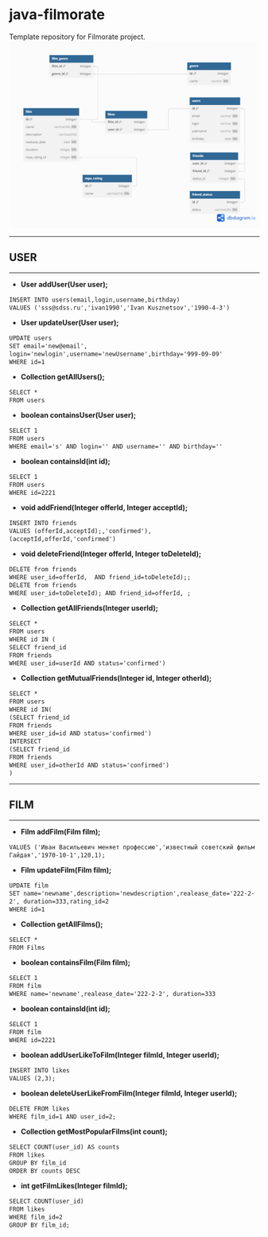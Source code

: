 # java-filmorate
Template repository for Filmorate project.
![Database schema](src/main/resources/Database.png)

********************************************************************************
## USER
*******************************************************************************
+ **User addUser(User user);**
```
INSERT INTO users(email,login,username,birthday)
VALUES ('sss@sdss.ru','ivan1990','Ivan Kusznetsov','1990-4-3')
```
+ **User updateUser(User user);**
```
UPDATE users
SET email='new@email', login='newlogin',username='newUsername',birthday='999-09-09'
WHERE id=1
```
+ **Collection<User> getAllUsers();**
```
SELECT *
FROM users
```
+ **boolean containsUser(User user);**
```
SELECT 1
FROM users
WHERE email='s' AND login='' AND username='' AND birthday=''
```
+ **boolean containsId(int id);**
```
SELECT 1
FROM users
WHERE id=2221
```
+ **void addFriend(Integer offerId, Integer acceptId);**
```
INSERT INTO friends
VALUES (offerId,acceptId);,'confirmed'), (acceptId,offerId,'confirmed')
```
+ **void deleteFriend(Integer offerId, Integer toDeleteId);**
```
DELETE from friends
WHERE user_id=offerId,  AND friend_id=toDeleteId);; 
DELETE from friends
WHERE user_id=toDeleteId); AND friend_id=offerId, ; 
```
+ **Collection<User> getAllFriends(Integer userId);**
```
SELECT *
FROM users
WHERE id IN (
SELECT friend_id
FROM friends
WHERE user_id=userId AND status='confirmed')
```
+ **Collection<User> getMutualFriends(Integer id, Integer otherId);**
```
SELECT *
FROM users
WHERE id IN(
(SELECT friend_id
FROM friends
WHERE user_id=id AND status='confirmed')
INTERSECT
(SELECT friend_id
FROM friends
WHERE user_id=otherId AND status='confirmed')
)
```
********************************************************************************
## FILM
********************************************************************************
+ **Film addFilm(Film film);**
```INSERT INTO film(name,description, realease_date,duration,rating_id)
VALUES ('Иван Васильевич меняет профессию','известный советский фильм Гайдая','1970-10-1',120,1);
```
+ **Film updateFilm(Film film);**
```
UPDATE film
SET name='newname',description='newdescription',realease_date='222-2-2', duration=333,rating_id=2
WHERE id=1
```
+ **Collection<Film> getAllFilms();**
```
SELECT *
FROM Films
```
+ **boolean containsFilm(Film film);**
```
SELECT 1
FROM film
WHERE name='newname',realease_date='222-2-2', duration=333
```
+ **boolean containsId(int id);**
```
SELECT 1
FROM film
WHERE id=2221
```
+ **boolean addUserLikeToFilm(Integer filmId, Integer userId);**
```
INSERT INTO likes
VALUES (2,3);
```
+ **boolean deleteUserLikeFromFilm(Integer filmId, Integer userId);**
```
DELETE FROM likes
WHERE film_id=1 AND user_id=2;
```
+ **Collection<Film> getMostPopularFilms(int count);**
```
SELECT COUNT(user_id) AS counts
FROM likes
GROUP BY film_id
ORDER BY counts DESC
```
+ **int getFilmLikes(Integer filmId);**
```
SELECT COUNT(user_id)
FROM likes
WHERE film_id=2
GROUP BY film_id;
```